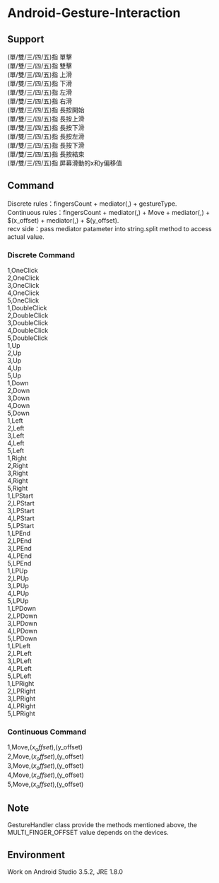 # Android-Gesture-Interaction

## Support 
(單/雙/三/四/五)指 單擊  
(單/雙/三/四/五)指 雙擊  
(單/雙/三/四/五)指 上滑  
(單/雙/三/四/五)指 下滑  
(單/雙/三/四/五)指 左滑  
(單/雙/三/四/五)指 右滑  
(單/雙/三/四/五)指 長按開始    
(單/雙/三/四/五)指 長按上滑  
(單/雙/三/四/五)指 長按下滑  
(單/雙/三/四/五)指 長按左滑  
(單/雙/三/四/五)指 長按下滑  
(單/雙/三/四/五)指 長按結束  
(單/雙/三/四/五)指 屏幕滑動的x和y偏移值  

## Command

Discrete rules：fingersCount + mediator(,) + gestureType.    
Continuous rules：fingersCount + mediator(,) + Move + mediator(,) + $(x_offset) + mediator(,) + $(y_offset).  
recv side：pass mediator patameter into string.split method to access actual value.  

### Discrete Command
1,OneClick  
2,OneClick  
3,OneClick  
4,OneClick  
5,OneClick  
1,DoubleClick  
2,DoubleClick  
3,DoubleClick  
4,DoubleClick  
5,DoubleClick  
1,Up  
2,Up  
3,Up  
4,Up    
5,Up  
1,Down  
2,Down  
3,Down  
4,Down  
5,Down  
1,Left  
2,Left  
3,Left  
4,Left  
5,Left   
1,Right  
2,Right   
3,Right    
4,Right    
5,Right    
1,LPStart  
2,LPStart    
3,LPStart  
4,LPStart  
5,LPStart    
1,LPEnd  
2,LPEnd  
3,LPEnd    
4,LPEnd    
5,LPEnd  
1,LPUp  
2,LPUp  
3,LPUp  
4,LPUp   
5,LPUp    
1,LPDown  
2,LPDown  
3,LPDown  
4,LPDown   
5,LPDown   
1,LPLeft  
2,LPLeft  
3,LPLeft  
4,LPLeft   
5,LPLeft  
1,LPRight  
2,LPRight  
3,LPRight  
4,LPRight   
5,LPRight 

### Continuous Command
1,Move,$(x_offset),$(y_offset)  
2,Move,$(x_offset),$(y_offset)  
3,Move,$(x_offset),$(y_offset)  
4,Move,$(x_offset),$(y_offset)  
5,Move,$(x_offset),$(y_offset)  

## Note  
GestureHandler class provide the methods mentioned above, the MULTI_FINGER_OFFSET value depends on the devices.   

## Environment  
Work on Android Studio 3.5.2, JRE 1.8.0  
